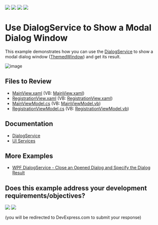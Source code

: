 <!-- default badges list -->
![](https://img.shields.io/endpoint?url=https://codecentral.devexpress.com/api/v1/VersionRange/128658184/24.2.1%2B)
[![](https://img.shields.io/badge/Open_in_DevExpress_Support_Center-FF7200?style=flat-square&logo=DevExpress&logoColor=white)](https://supportcenter.devexpress.com/ticket/details/T145641)
[![](https://img.shields.io/badge/📖_How_to_use_DevExpress_Examples-e9f6fc?style=flat-square)](https://docs.devexpress.com/GeneralInformation/403183)
[![](https://img.shields.io/badge/💬_Leave_Feedback-feecdd?style=flat-square)](#does-this-example-address-your-development-requirementsobjectives)
<!-- default badges end -->
# Use DialogService to Show a Modal Dialog Window

This example demonstrates how you can use the [DialogService](https://docs.devexpress.com/WPF/17467/mvvm-framework/services/predefined-set/dialog-services/dialogservice) to show a modal dialog window ([ThemedWindow](https://docs.devexpress.com/WPF/DevExpress.Xpf.Core.ThemedWindow)) and get its result.

![image](https://user-images.githubusercontent.com/65009440/192302108-ebce49d2-942d-4c70-a480-b49c5620a220.png)

## Files to Review

* [MainView.xaml](./CS/View/MainView.xaml) (VB: [MainView.xaml](./VB/View/MainView.xaml))
* [RegistrationView.xaml](./CS/View/RegistrationView.xaml) (VB: [RegistrationView.xaml](./VB/View/RegistrationView.xaml))
* [MainViewModel.cs](./CS/ViewModel/MainViewModel.cs) (VB: [MainViewModel.vb](./VB/ViewModel/MainViewModel.vb))
* [RegistrationViewModel.cs](./CS/ViewModel/RegistrationViewModel%20.cs) (VB: [RegistrationViewModel.vb](./VB/ViewModel/RegistrationViewModel%20.vb))

## Documentation

* [DialogService](https://docs.devexpress.com/WPF/17467/mvvm-framework/services/predefined-set/dialog-services/dialogservice)
* [UI Services](https://docs.devexpress.com/WPF/17414/mvvm-framework/services)

## More Examples

* [WPF DialogService - Close an Opened Dialog and Specify the Dialog Result](https://github.com/DevExpress-Examples/wpf-dialogservice-close-opened-dialog-and-specify-dialog-result)
<!-- feedback -->
## Does this example address your development requirements/objectives?

[<img src="https://www.devexpress.com/support/examples/i/yes-button.svg"/>](https://www.devexpress.com/support/examples/survey.xml?utm_source=github&utm_campaign=wpf-mvvm-framework-ui-services-dialogservice&~~~was_helpful=yes) [<img src="https://www.devexpress.com/support/examples/i/no-button.svg"/>](https://www.devexpress.com/support/examples/survey.xml?utm_source=github&utm_campaign=wpf-mvvm-framework-ui-services-dialogservice&~~~was_helpful=no)

(you will be redirected to DevExpress.com to submit your response)
<!-- feedback end -->
